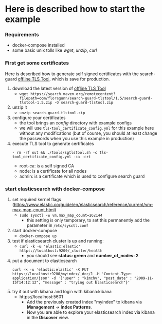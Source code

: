 # Here is described how to start the example

### Requirements
- docker-compose installed
- some basic unix tolls like _wget_, _unzip_, _curl_

### First get some certificates
Here is described how to generate self signed certificates with the search-guard [offline TLS Tool](https://docs.search-guard.com/latest/offline-tls-tool), which is save for production.

1. download the latest version of [offline TLS Tool](https://search.maven.org/#search%7Cga%7C1%7Ca%3A%22search-guard-tlstool%22)
    - `wget https://search.maven.org/remotecontent?filepath=com/floragunn/search-guard-tlstool/1.5/search-guard-tlstool-1.5.zip -O search-guard-tlstool.zip`
2. unzip it
    - `unzip search-guard-tlstool.zip`
3. configure your certificates   
    - the tool brings an _config_ directory with example configs   
    - we will use `tls-tool_certificate_config.yml` for this example here without any modifications (but of course, you should at least change the passwords when you use this example in production)
4. execute TLS tool to generate certificates
    ```
    - rm -rf out && ./tools/sgtlstool.sh -c tls-tool_certificate_config.yml -ca -crt
    ```       
    - root-ca: is a self signed CA 
    - node: is a certificate for all nodes
    - admin: is a certificate which is used to configure search guard
    
### start elasticsearch with docker-compose
1. set required kernel flags (https://www.elastic.co/guide/en/elasticsearch/reference/current/vm-max-map-count.html)
    - `sudo sysctl -w vm.max_map_count=262144`
        - this setting is only temporary, to set this permanently add the parameter in `/etc/sysctl.conf`
2. start docker-compose
    - `docker-compose up`   
3. test if elasticsearch cluster is up and running: 
    - `curl -k -u 'elastic:elastic' https://localhost:9200/_cluster/health`
        - you should see **status: green** and **number_of_nodes: 2**
4. put a document to elasticsearch  
    ```
    curl -k -u 'elastic:elastic' -X PUT https://localhost:9200/myindex/_doc/1 -H 'Content-Type: application/json' -d '{"user" : "kimchy", "post_date" : "2009-11-15T14:12:12", "message" : "trying out Elasticsearch"}'
    ```  
5. try it out with kibana and login with kibana:kibana
    - https://localhost:5601  
        - Add the previously created index "myindex" to kibana via **Management** -> **Index Patterns**.
        - Now you are able to explore your elasticsearch index via kibana in the **Discover** view.